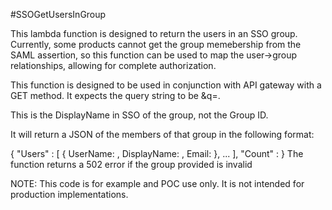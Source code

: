 #SSOGetUsersInGroup


This lambda function is designed to return the users in an SSO group.  Currently, some products cannot get the group memebership from the SAML assertion, so this function can be used to map the user->group relationships, allowing for complete authorization.

This function is designed to be used in conjunction with API gateway with a GET method.  It expects the query string to be &q=<group name>.

This is the DisplayName in SSO of the group, not the Group ID.

It will return a JSON of the members of that group in the following format:

{
     "Users" : [
   			{
				UserName:  <SSO Identity Store User Name>,
				DisplayName: <SSO Identity Store Display Name>,
				Email: <Primary Email>
			},
		...
		],
    "Count"  : <The total number of users in the group>
}
The function returns a 502 error if the group provided is invalid

NOTE: This code is for example and POC use only.  It is not intended for production implementations.

